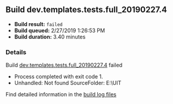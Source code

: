 ## Build dev.templates.tests.full_20190227.4
- **Build result:** `failed`
- **Build queued:** 2/27/2019 1:26:53 PM
- **Build duration:** 3.40 minutes
### Details
Build [dev.templates.tests.full_20190227.4](https://winappstudio.visualstudio.com/web/build.aspx?pcguid=a4ef43be-68ce-4195-a619-079b4d9834c2&builduri=vstfs%3a%2f%2f%2fBuild%2fBuild%2f27154) failed

+ Process completed with exit code 1.
+ Unhandled: Not found SourceFolder: E:\UIT

Find detailed information in the [build log files](https://uwpctdiags.blob.core.windows.net/buildlogs/dev.templates.tests.full_20190227.4_logs.zip)
